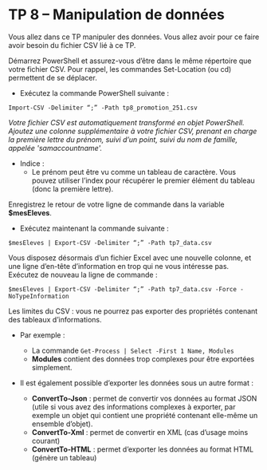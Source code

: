 # TP 8 – Manipulation de données 

Vous allez dans ce TP manipuler des données. Vous allez avoir pour ce faire avoir besoin du fichier CSV lié à ce TP. 

Démarrez PowerShell et assurez-vous d’être dans le même répertoire que votre fichier CSV. Pour rappel, les commandes Set-Location (ou cd) permettent de se déplacer. 

* Exécutez la commande PowerShell suivante : 
```
Import-CSV -Delimiter “;” -Path tp8_promotion_251.csv 
```
 
*Votre fichier CSV est automatiquement transformé en objet PowerShell. Ajoutez une colonne supplémentaire à votre fichier CSV, prenant en charge la première lettre du prénom, suivi d’un point, suivi du nom de famille, appelée 'samaccountname'.*

* Indice :  
  * Le prénom peut être vu comme un tableau de caractère. Vous pouvez utiliser l’index pour récupérer le premier élément du tableau (donc la première lettre). 

Enregistrez le retour de votre ligne de commande dans la variable **$mesEleves**. 

 
* Exécutez maintenant la commande suivante : 
```
$mesEleves | Export-CSV -Delimiter “;” -Path tp7_data.csv 
```

Vous disposez désormais d’un fichier Excel avec une nouvelle colonne, et une ligne d’en-tête d’information en trop qui ne vous intéresse pas. Exécutez de nouveau la ligne de commande : 
```
$mesEleves | Export-CSV -Delimiter “;” -Path tp7_data.csv -Force -NoTypeInformation 
```
  
Les limites du CSV : vous ne pourrez pas exporter des propriétés contenant des tableaux d’informations. 

* Par exemple :  
  * La commande ```Get-Process | Select -First 1 Name, Modules``` 
  * **Modules** contient des données trop complexes pour être exportées simplement. 

* Il est également possible d’exporter les données sous un autre format : 
  * **ConvertTo-Json** : permet de convertir vos données au format JSON (utile si vous avez des informations complexes à exporter, par exemple un objet qui contient une propriété contenant elle-même un ensemble d’objet). 
  * **ConvertTo-Xml** : permet de convertir en XML (cas d’usage moins courant) 
  * **ConvertTo-HTML** : permet d’exporter les données au format HTML (génère un tableau) 
